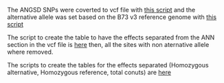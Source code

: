 The ANGSD SNPs were coverted to vcf file with [this script](https://github.com/ericgonzalezs/Characterization_of_introgression_from_Zea_mays_ssp._mexicana_to_Mexican_highland_maize/blob/master/SnpEff/Convert_to_hap_map.sh) and the alternative allele was set based on the B73 v3 reference genome with [this script](https://github.com/ericgonzalezs/Characterization_of_introgression_from_Zea_mays_ssp._mexicana_to_Mexican_highland_maize/blob/master/SnpEff/correct_the_alternativeAlelle_and_runSnpEff.sh) 

The script to create the table to have the effects separated from the ANN section in the vcf file is [here](https://github.com/ericgonzalezs/Characterization_of_introgression_from_Zea_mays_ssp._mexicana_to_Mexican_highland_maize/blob/master/SnpEff/Create_table_with_effect_separated.sh) then, all the sites with non aternative allele where removed.

The scripts to create the tables for the effects separated (Homozygous alternative, Homozygous reference, total conuts) are [here](https://github.com/ericgonzalezs/Characterization_of_introgression_from_Zea_mays_ssp._mexicana_to_Mexican_highland_maize/blob/master/SnpEff/Create_tables_to_count.R) 
